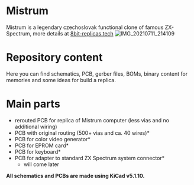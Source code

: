 # Mistrum
Mistrum is a legendary czechoslovak functional clone of famous ZX-Spectrum, more details at [8bit-replicas.tech](https://www.8bit-replicas.tech)
![IMG_20210711_214109](https://user-images.githubusercontent.com/89099767/129786291-4849a68c-49f7-4a31-9ca0-8c69139bf45b.jpg)

# Repository content
Here you can find schematics, PCB, gerber files, BOMs, binary content for memories and some ideas for build a replica.

# Main parts
- rerouted PCB for replica of Mistrum computer (less vias and no additional wiring)
- PCB with original routing (500+ vias and ca. 40 wires)*
- PCB for color video generator*
- PCB for EPROM card*
- PCB for keyboard*
- PCB for adapter to standard ZX Spectrum system connector*
  * will come later

**All schematics and PCBs are made using KiCad v5.1.10.**

